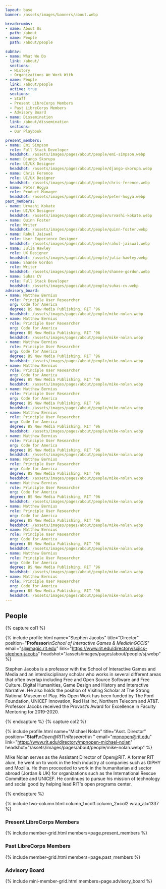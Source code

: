 ```yaml
---
layout: base
banner: /assets/images/banners/about.webp

breadcrumbs:
- name: About Us
  path: /about
- name: People
  path: /about/people

subnav:
- name: What We Do
  link: /about/
  sections:
  - History
  - Organizations We Work With
- name: People
  link: /about/people
  active: true
  sections:
  - Staff
  - Present LibreCorps Members
  - Past LibreCorps Members
  - Advisory Board
- name: Dissemination
  link: /about/dissemination
  sections:
  - Our Playbook

present_members:
- name: Emi Simpson
  role: Full Stack Developer
  headshot: /assets/images/pages/about/people/emi-simpson.webp
- name: Django Skorupa
  role: UI/UX Designer
  headshot: /assets/images/pages/about/people/django-skorupa.webp
- name: Chris Ference
  role: UI/UX Designer
  headshot: /assets/images/pages/about/people/chris-ference.webp
- name: Peter Hogya
  role: Product Manager
  headshot: /assets/images/pages/about/people/peter-hogya.webp
past_members:
- name: Urvashi Kokate
  role: UI/UX Designer
  headshot: /assets/images/pages/about/people/urvashi-kokate.webp
- name: Quinn Foster
  role: Writer
  headshot: /assets/images/pages/about/people/quinn-foster.webp
- name: Rahul Jaiswal
  role: User Experience Designer
  headshot: /assets/images/pages/about/people/rahul-jaiswal.webp
- name: Julia Hawley
  role: UX Designer
  headshot: /assets/images/pages/about/people/julia-hawley.webp
- name: Shanée Gordon
  role: Writer
  headshot: /assets/images/pages/about/people/shanee-gordon.webp
- name: Suhas CV
  role: Full Stack Developer
  headshot: /assets/images/pages/about/people/suhas-cv.webp
advisory_board:
- name: Matthew Bernius
  role: Principle User Researcher
  org: Code for America
  degree: BS New Media Publishing, RIT ‘96
  headshot: /assets/images/pages/about/people/mike-nolan.webp
- name: Matthew Bernius
  role: Principle User Researcher
  org: Code for America
  degree: BS New Media Publishing, RIT ‘96
  headshot: /assets/images/pages/about/people/mike-nolan.webp
- name: Matthew Bernius
  role: Principle User Researcher
  org: Code for America
  degree: BS New Media Publishing, RIT ‘96
  headshot: /assets/images/pages/about/people/mike-nolan.webp
- name: Matthew Bernius
  role: Principle User Researcher
  org: Code for America
  degree: BS New Media Publishing, RIT ‘96
  headshot: /assets/images/pages/about/people/mike-nolan.webp
- name: Matthew Bernius
  role: Principle User Researcher
  org: Code for America
  degree: BS New Media Publishing, RIT ‘96
  headshot: /assets/images/pages/about/people/mike-nolan.webp
- name: Matthew Bernius
  role: Principle User Researcher
  org: Code for America
  degree: BS New Media Publishing, RIT ‘96
  headshot: /assets/images/pages/about/people/mike-nolan.webp
- name: Matthew Bernius
  role: Principle User Researcher
  org: Code for America
  degree: BS New Media Publishing, RIT ‘96
  headshot: /assets/images/pages/about/people/mike-nolan.webp
- name: Matthew Bernius
  role: Principle User Researcher
  org: Code for America
  degree: BS New Media Publishing, RIT ‘96
  headshot: /assets/images/pages/about/people/mike-nolan.webp
- name: Matthew Bernius
  role: Principle User Researcher
  org: Code for America
  degree: BS New Media Publishing, RIT ‘96
  headshot: /assets/images/pages/about/people/mike-nolan.webp
- name: Matthew Bernius
  role: Principle User Researcher
  org: Code for America
  degree: BS New Media Publishing, RIT ‘96
  headshot: /assets/images/pages/about/people/mike-nolan.webp
- name: Matthew Bernius
  role: Principle User Researcher
  org: Code for America
  degree: BS New Media Publishing, RIT ‘96
  headshot: /assets/images/pages/about/people/mike-nolan.webp
- name: Matthew Bernius
  role: Principle User Researcher
  org: Code for America
  degree: BS New Media Publishing, RIT ‘96
  headshot: /assets/images/pages/about/people/mike-nolan.webp
- name: Matthew Bernius
  role: Principle User Researcher
  org: Code for America
  degree: BS New Media Publishing, RIT ‘96
  headshot: /assets/images/pages/about/people/mike-nolan.webp
---
```


## People

{% capture col1 %}

{% include profile.html
	name="Stephen Jacobs"
	title="Director"
	position="**Professor**\n*School of Interactive Games & Media\nGCCIS*"
	email="sj@magic.rit.edu"
	link="https://www.rit.edu/directory/sxjics-stephen-jacobs"
	headshot="/assets/images/pages/about/people/sj.webp" %}

Stephen Jacobs is a professor with the School of Interactive Games and Media and an interdisciplinary scholar who works in several different areas that often overlap including Free and Open Source Software and Free Culture. Digital Humanities, Game Design and History and Interactive Narrative. He also holds the position of Visiting Scholar at The Strong National Museum of Play. His Open Work has been funded by The Ford Foundation, UNICEF Innovation, Red Hat Inc, Northern Telecom and AT&T. Professor Jacobs received the Provost’s Award for Excellence in Faculty Mentoring for 2019-2020.

{% endcapture %}
{% capture col2 %}

{% include profile.html
	name="Michael Nolan"
	title="Asst. Director"
	position="**Staff**\n*Open@RIT\nResearch*\n&nbsp;"
	email="mpnopen@rit.edu"
	link="https://www.rit.edu/directory/mpnopen-michael-nolan"
	headshot="/assets/images/pages/about/people/mike-nolan.webp" %}

Mike Nolan serves as the Assistant Director of Open@RIT. A former RIT alum, he went on to work in the tech industry at companies such as GIPHY and Mozilla. He then proceeded to work in the humanitarian aid sector abroad (Jordan & UK) for organizations such as the International Rescue Committee and UNICEF. He continues to pursue his mission of technology and social good by helping lead RIT's open programs center.

{% endcapture %}

{% include two-column.html column_1=col1 column_2=col2 wrap_at=1337 %}

### Present LibreCorps Members

{% include member-grid.html members=page.present_members %}

### Past LibreCorps Members

{% include member-grid.html members=page.past_members %}

### Advisory Board

{% include mini-member-grid.html members=page.advisory_board %}
